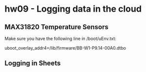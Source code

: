 # hw09 - Logging data in the cloud

## MAX31820 Temperature Sensors

Make sure you have the following line in /boot/uEnv.txt:

uboot_overlay_addr4=/lib/firmware/BB-W1-P9.14-00A0.dtbo



## Logging in Sheets



